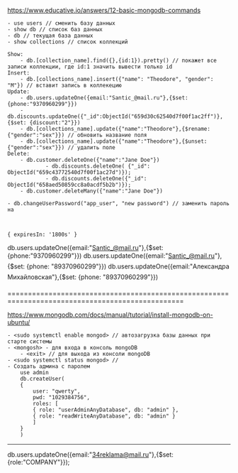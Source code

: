 https://www.educative.io/answers/12-basic-mongodb-commands

    - use users // сменить базу данных
    - show db // список баз данных
    - db // текущая база данных
    - show collections // список коллекций 
    
    Show:
        - db.[collection_name].find({},{id:1}).pretty() // покажет все записи коллекции, где id:1 значить вывести только id
    Insert:
        - db.[collections_name].insert({"name": "Theodore", "gender": "M"}) // вставит запись в коллекецию
    Update:
        - db.users.updateOne({email:"Santic_@mail.ru"},{$set: {phone:"9370960299"}})
        - db.discounts.updateOne({"_id":ObjectId("659d30c62540d7f00f1ac2ff")},{$set: {discount:"2"}})
        - db.[collections_name].update({"name":"Theodore"},{$rename: {"gender":"sex"}}) // обновить название поля
        - db.[collections_name].update({"name":"Theodore"},{$unset: {"gender":"sex"}}) // удалить поле
    Delete:
        - db.customer.deleteOne({"name":"Jane Doe"})
                - db.discounts.deleteOne( {"_id": ObjectId("659c43772540d7f00f1ac27d")});
                - db.discounts.deleteOne({"_id": ObjectId("658aed50859cc8a0acdf5b2b")});
        - db.customer.deleteMany({"name":"Jane Doe"})
        
    - db.changeUserPassword("app_user", "new password") // заменить пароль на 
    


    { expiresIn: '1800s' }

db.users.updateOne({email:"Santic_@mail.ru"},{$set: {phone:"9370960299"}})
db.users.updateOne({email:"Santic_@mail.ru"},{$set: {phone: "89370960299"}})
db.users.updateOne({email:"Александра Михайловская"},{$set: {phone: "89370960299"}})



=================================================================================================

https://www.mongodb.com/docs/manual/tutorial/install-mongodb-on-ubuntu/

    - <sudo systemctl enable mongod> // автозагрузка базы данных при старте системы
    - <mongosh> - для входа в консоль mongoDB
        - <exit> // для выхода из консоли mongoDB
    - <sudo systemctl status mongod> // 
    - Создать админа с паролем
        use admin
        db.createUser(
        {
            user: "qwerty",
            pwd: "1029384756",
            roles: [ 
            { role: "userAdminAnyDatabase", db: "admin" },
            { role: "readWriteAnyDatabase", db: "admin" } 
            ]
        }
        )

        
___________________________________________________________________________________


db.users.updateOne({email:"34reklama@mail.ru"},{$set: {role:"COMPANY"}});